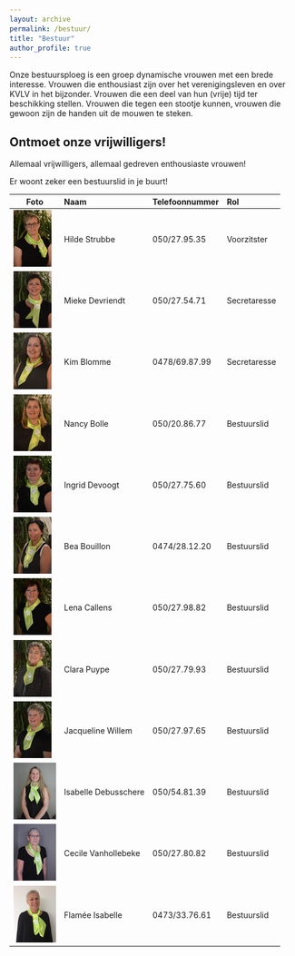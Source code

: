 ```yaml
---
layout: archive
permalink: /bestuur/
title: "Bestuur"
author_profile: true
---
```


Onze bestuursploeg is een groep dynamische vrouwen met een brede interesse. Vrouwen die enthousiast zijn over het verenigingsleven en over KVLV in het bijzonder. Vrouwen die een deel van hun (vrije) tijd ter beschikking stellen. Vrouwen die tegen een stootje kunnen‚ vrouwen die gewoon zijn de handen uit de mouwen te steken.

## Ontmoet onze vrijwilligers!

Allemaal vrijwilligers, allemaal gedreven enthousiaste vrouwen!

Er woont zeker een bestuurslid in je buurt!


|Foto                                                                           |Naam                |Telefoonnummer|Rol         |
|-------------------------------------------------------------------------------|:-------------------|:-------------|:-----------|
|![Hilde Strubbe](./../assets/media/bestuur/hilde-strubbe-100.jpg)              |Hilde Strubbe       |050/27.95.35  |Voorzitster |
|![Mieke Devriendt](./../assets/media/bestuur/mieke-devriendt-100.jpg)          |Mieke Devriendt     |050/27.54.71  |Secretaresse|
|![Kim Blomme](./../assets/media/bestuur/kim-blomme-100.jpg)                    |Kim Blomme          |0478/69.87.99 |Secretaresse|
|![Nancy Bolle](./../assets/media/bestuur/nancy-bolle-100.jpg)                  |Nancy Bolle         |050/20.86.77  |Bestuurslid |
|![Ingrid Devoogt](./../assets/media/bestuur/ingrid-devoogt-100.jpg)            |Ingrid Devoogt      |050/27.75.60  |Bestuurslid |
|![Bea Bouillon](./../assets/media/bestuur/bea-bouillon-100.jpg)                |Bea Bouillon        |0474/28.12.20 |Bestuurslid |
|![Lena Callens](./../assets/media/bestuur/lena-callens-100.jpg)                |Lena Callens        |050/27.98.82  |Bestuurslid |
|![Clara Puype](./../assets/media/bestuur/clara-puype-100.jpg)                  |Clara Puype         |050/27.79.93  |Bestuurslid |
|![Jacqueline Willem](./../assets/media/bestuur/jacqueline-willem-100.jpg)      |Jacqueline Willem   |050/27.97.65  |Bestuurslid |
|![Isabelle Debusschere](./../assets/media/bestuur/isabelle-debusschere-100.jpg)|Isabelle Debusschere|050/54.81.39  |Bestuurslid |
|![Cecile Vanhollebeke](./../assets/media/bestuur/cecile-vanhollebeke-100.jpg)  |Cecile Vanhollebeke |050/27.80.82  |Bestuurslid |
|![Flamée Isabelle](./../assets/media/bestuur/flamee-isabelle-100.jpg)          |Flamée Isabelle     |0473/33.76.61 |Bestuurslid |